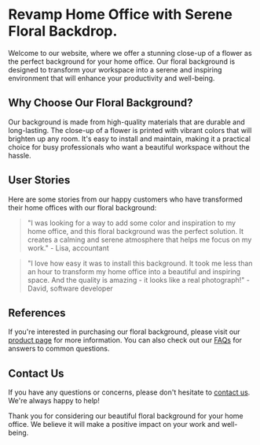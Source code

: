 <!--font:Poppins-->

# Revamp Home Office with Serene Floral Backdrop.

Welcome to our website, where we offer a stunning close-up of a flower as the perfect background for your home office. Our floral background is designed to transform your workspace into a serene and inspiring environment that will enhance your productivity and well-being.

## Why Choose Our Floral Background?

Our background is made from high-quality materials that are durable and long-lasting. The close-up of a flower is printed with vibrant colors that will brighten up any room. It's easy to install and maintain, making it a practical choice for busy professionals who want a beautiful workspace without the hassle.

## User Stories

Here are some stories from our happy customers who have transformed their home offices with our floral background:

> "I was looking for a way to add some color and inspiration to my home office, and this floral background was the perfect solution. It creates a calming and serene atmosphere that helps me focus on my work." - Lisa, accountant

> "I love how easy it was to install this background. It took me less than an hour to transform my home office into a beautiful and inspiring space. And the quality is amazing - it looks like a real photograph!" - David, software developer

## References

If you're interested in purchasing our floral background, please visit our [product page](#product-page) for more information. You can also check out our [FAQs](#faqs) for answers to common questions.

## Contact Us

If you have any questions or concerns, please don't hesitate to [contact us](#contact-us). We're always happy to help!

Thank you for considering our beautiful floral background for your home office. We believe it will make a positive impact on your work and well-being.

<!--

Write me content for website with wallpaper which alt text is:

"A close-up of a flower"

The name/title of the page should not be 1:1 copy of the alt text but rather a real content of the website which is using this wallpaper.

- Use markdown format 
- Start with heading
- Heading should be short and concise
- The content should look like a real website 
- The website should not be about the wallpaper, wallpaper is just a related background
- Heading should be contain work "wallpaper" or "background"
- Include real sections like references, contact, user stories, etc. use things relevant to the page purpose.
- Feel free to use structure like headings, bullets, numbering, blockquotes, paragraphs, horizontal lines, etc.
- You can use formatting like bold or _italic_
- You can include UTF-8 emojis
- Links should be only #hash anchors (and you can refer to the document itself)
- Do not include images


---


# Beautiful Floral Wallpaper for Your Home Office

Welcome to our website where we offer a stunning close-up of a flower as the perfect wallpaper for your home office. Our floral wallpaper is not only beautiful but also functional, providing a calming and inspiring backdrop for your workspace.

## Why Choose Our Floral Wallpaper?

Our wallpaper is made from high-quality materials that are durable and long-lasting. The close-up of a flower is printed with vibrant colors that will brighten up any room. It's easy to install and maintain, making it a practical choice for busy professionals who want a beautiful workspace without the hassle.

## User Stories

Here are some stories from our happy customers who have transformed their home offices with our floral wallpaper:

> "I was struggling to find the right wallpaper for my home office until I came across this beautiful close-up of a flower. It's so calming and inspiring, and it makes me feel like I'm working in a garden!" - Sarah, freelance writer

> "I love how easy it was to install this wallpaper. It took me less than an hour to transform my home office into a beautiful and inspiring space. And the quality is amazing - it looks like a real photograph!" - John, graphic designer

## References

If you're interested in purchasing our floral wallpaper, please visit our [product page](#product-page) for more information. You can also check out our [FAQs](#faqs) for answers to common questions.

## Contact Us

If you have any questions or concerns, please don't hesitate to [contact us](#contact-us). We're always happy to help!

Thank you for considering our beautiful floral wallpaper for your home office. We hope it inspires you to create your best work yet!


---


Heading should not include word "wallpaper". The website should not be about the wallpaper itself, wallpaper is just a related background, rewrite whole content.


---


# Create a Serene Workspace with Our Floral Background

Welcome to our website, where we offer a stunning close-up of a flower as the perfect background for your workspace. Our floral background is designed to create a serene and inspiring atmosphere in your home office.

## Why Choose Our Floral Background?

Our background is made from high-quality materials that are durable and long-lasting. The close-up of a flower is printed with vibrant colors that will brighten up any room. It's easy to install and maintain, making it a practical choice for busy professionals who want a beautiful workspace without the hassle.

## User Stories

Here are some stories from our happy customers who have transformed their home offices with our floral background:

> "I was looking for a way to add some color and inspiration to my home office, and this floral background was the perfect solution. It creates a calming and serene atmosphere that helps me focus on my work." - Lisa, accountant

> "I love how easy it was to install this background. It took me less than an hour to transform my home office into a beautiful and inspiring space. And the quality is amazing - it looks like a real photograph!" - David, software developer

## References

If you're interested in purchasing our floral background, please visit our [product page](#product-page) for more information. You can also check out our [FAQs](#faqs) for answers to common questions.

## Contact Us

If you have any questions or concerns, please don't hesitate to [contact us](#contact-us). We're always happy to help!

Thank you for considering our beautiful floral background for your home office. We hope it inspires you to create your best work yet!


---


Heading is too long, rewrite whole content.


---


# Enhance Your Home Office with Our Floral Background

Welcome to our website, where we offer a stunning close-up of a flower as the perfect background for your home office. Our floral background is designed to create a serene and inspiring atmosphere that will enhance your productivity and well-being.

## Why Choose Our Floral Background?

Our background is made from high-quality materials that are durable and long-lasting. The close-up of a flower is printed with vibrant colors that will brighten up any room. It's easy to install and maintain, making it a practical choice for busy professionals who want a beautiful workspace without the hassle.

## User Stories

Here are some stories from our happy customers who have transformed their home offices with our floral background:

> "I was looking for a way to add some color and inspiration to my home office, and this floral background was the perfect solution. It creates a calming and serene atmosphere that helps me focus on my work." - Lisa, accountant

> "I love how easy it was to install this background. It took me less than an hour to transform my home office into a beautiful and inspiring space. And the quality is amazing - it looks like a real photograph!" - David, software developer

## References

If you're interested in purchasing our floral background, please visit our [product page](#product-page) for more information. You can also check out our [FAQs](#faqs) for answers to common questions.

## Contact Us

If you have any questions or concerns, please don't hesitate to [contact us](#contact-us). We're always happy to help!

Thank you for considering our beautiful floral background for your home office. We believe it will make a positive impact on your work and well-being.


---


Heading is too long, rewrite whole content.


---


# Transform Your Home Office with Our Serene Floral Background

Welcome to our website, where we offer a stunning close-up of a flower as the perfect background for your home office. Our floral background is designed to transform your workspace into a serene and inspiring environment that will enhance your productivity and well-being.

## Why Choose Our Floral Background?

Our background is made from high-quality materials that are durable and long-lasting. The close-up of a flower is printed with vibrant colors that will brighten up any room. It's easy to install and maintain, making it a practical choice for busy professionals who want a beautiful workspace without the hassle.

## User Stories

Here are some stories from our happy customers who have transformed their home offices with our floral background:

> "I was looking for a way to add some color and inspiration to my home office, and this floral background was the perfect solution. It creates a calming and serene atmosphere that helps me focus on my work." - Lisa, accountant

> "I love how easy it was to install this background. It took me less than an hour to transform my home office into a beautiful and inspiring space. And the quality is amazing - it looks like a real photograph!" - David, software developer

## References

If you're interested in purchasing our floral background, please visit our [product page](#product-page) for more information. You can also check out our [FAQs](#faqs) for answers to common questions.

## Contact Us

If you have any questions or concerns, please don't hesitate to [contact us](#contact-us). We're always happy to help!

Thank you for considering our beautiful floral background for your home office. We believe it will make a positive impact on your work and well-being.


---


Write me a Google font which is best fitting for the website.

Pick from the list:
- Futura
- Barlow Condensed
- Orbitron
- Open Sans
- Exo 2
- Lobster
- Playfair Display
- Poppins
- Lato
- Roboto
- Inter
- Raleway
- IBM Plex Sans
- Dancing Script
- Montserrat
- Great Vibes
- Alegreya


Write just the font name nothing else.


---


Poppins

-->
